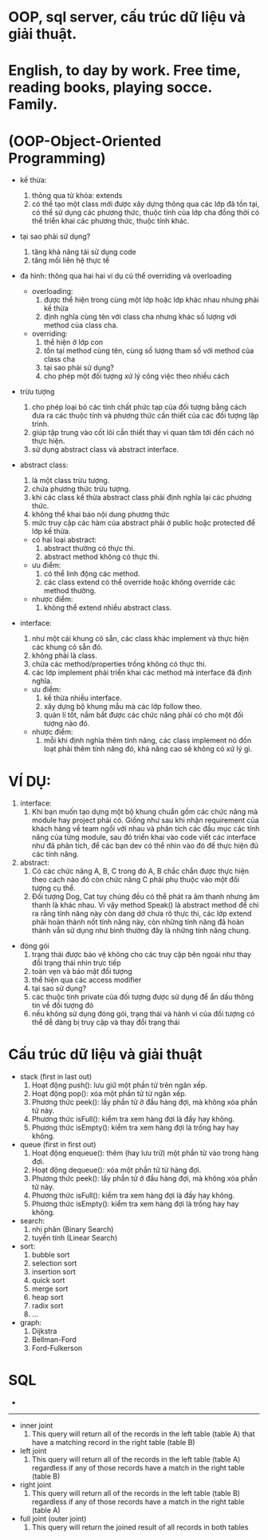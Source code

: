 # OOP, sql server, cấu trúc dữ liệu và giải thuật.

# English, to day by work. Free time, reading books, playing socce. Family.



# (OOP-Object-Oriented Programming)
+ kế thừa:
	1. thông qua từ khóa: extends
	2. có thể tạo một class mới được xây dựng thông qua các lớp đã tồn tại, có thể sử dụng các phương thức, thuộc tính của lớp cha đồng thời có thể triển khai các phương thức, thuộc tính khác.
+ tại sao phải sử dụng?
	1. tăng khả năng tái sử dụng code
	2. tăng mối liên hệ thực tế 
+ đa hình: thông qua hai hai ví dụ củ thể overriding và overloading
	+ overloading:	
		1. được thể hiện trong cùng một lớp hoặc lớp khác nhau nhưng phải kế thừa
		2. định nghĩa cùng tên với class cha nhưng khác số lượng với method của class cha.
	+ overriding:	
		1. thể hiện ở lớp con 
		2. tồn tại method cùng tên, cùng số lượng tham số với method của class cha
		3. tại sao phải sử dụng?
		4. cho phép một đối tượng xử lý công việc theo nhiều cách	
+ trừu tượng 
	1. cho phép loại bỏ các tính chất phức tạp của đối tượng bằng cách đưa ra các thuộc tính và phương thức cần thiết của các đối tượng lập trình.
	2. giúp tập trung vào cốt lõi cần thiết thay vì quan tâm tới đến cách nó thực hiện.
	3. sử dụng abstract class và abstract interface.	
+ abstract class:
	1. là một class trừu tượng.
	2. chứa phương thức trừu tượng.
	3. khi các class kế thừa abstract class phải định nghĩa lại các phương thức.
	4. không thể khai báo nội dung phương thức
	5. mức truy cập các hàm của abstract phải ở public hoặc protected để lớp kế thừa.
	+ có hai loại abstract: 
		1. abstract thường có thực thi.
		2. abstract method không có thực thi.
	+ ưu điểm:
		1. có thể linh động các method.
		2. các class extend có thể override hoặc không override các method thường.
	+ nhược điểm:
		1. không thể extend nhiều abstract class.

+ interface:
	1. như một cái khung có sẵn, các class khác implement và thực hiện các khung có sẵn đó.
	2. không phải là class.
	3. chứa các method/properties trống không có thực thi.
	4. các lớp implement phải triển khai các method mà interface đã định nghĩa.
	+ ưu điểm:
		1. kế thừa nhiều interface.
		2. xây dựng bộ khung mẫu mà các lớp follow theo.
		3. quản lí tốt, nắm bắt được các chức năng phải có cho một đối tượng nào đó.
	+ nhược điểm:
		1. mỗi khi định nghĩa thêm tính năng, các class implement nó đồn loạt phải thêm tính năng đó, khả năng cao sẽ không có xử lý gì.

# VÍ DỤ:
1. interface:
	1. Khi bạn muốn tạo dựng một bộ khung chuẩn gồm các chức năng mà module hay project phải có. 
	Giống như sau khi nhận requirement của khách hàng về team ngồi với nhau và phân tích các đầu mục các tính năng của từng module, 
	sau đó triển khai vào code viết các interface như đã phân tích,
	để các bạn dev có thể nhìn vào đó để thực hiện đủ các tính năng.
2. abstract:
	1. Có các chức năng A, B, C trong đó A, B chắc chắn được thực hiện theo cách nào đó
	còn chức năng C phải phụ thuộc vào một đối tượng cụ thể.
	2. Đối tượng Dog, Cat tuy chúng đều có thể phát ra âm thanh nhưng âm thanh là khác nhau. 
	Vì vậy method Speak() là abstract method để chỉ ra rằng tính năng này còn dang dở chưa rõ thực thi, 
	các lớp extend phải hoàn thành nốt tính năng này, 
	còn những tính năng đã hoàn thành vẫn sử dụng như bình thường đây là những tính năng chung.
+ đóng gói
	1. trạng thái được bảo vệ không cho các truy cập bên ngoài như thay đổi trạng thái nhìn trực tiếp
	2. toàn vẹn và bảo mật đối tượng 
	3. thể hiện qua các access modifier 	
	4. tại sao sử dụng?
	5. các thuộc tính private của đối tượng được sử dụng để ẩn dấu thông tin về đối tượng đó
	6. nếu không sử dụng đóng gói, trạng thái và hành vi của đối tượng có thể dễ dàng bị truy cập và thay đổi trạng thái
# Cấu trúc dữ liệu và giải thuật
+ stack (first in last out)
	1. Hoạt động push(): lưu giữ một phần tử trên ngăn xếp.
	2. Hoạt động pop(): xóa một phần tử từ ngăn xếp.
	3. Phương thức peek(): lấy phần tử ở đầu hàng đợi, mà không xóa phần tử này.
	4. Phương thức isFull(): kiểm tra xem hàng đợi là đầy hay không.
	5. Phương thức isEmpty(): kiểm tra xem hàng đợi là trống hay hay không.
+ queue (first in first out)
	1. Hoạt động enqueue(): thêm (hay lưu trữ) một phần tử vào trong hàng đợi.
	2. Hoạt động dequeue(): xóa một phần tử từ hàng đợi.
	3. Phương thức peek(): lấy phần tử ở đầu hàng đợi, mà không xóa phần tử này.
	4. Phương thức isFull(): kiểm tra xem hàng đợi là đầy hay không.
	5. Phương thức isEmpty(): kiểm tra xem hàng đợi là trống hay hay không.
+ search:
	1. nhị phân (Binary Search)
	2. tuyến tính (Linear Search)	
+ sort:
	1. bubble sort
	2. selection sort
	3. insertion sort
	4. quick sort
	5. merge sort
	6. heap sort
	7. radix sort
	8. ...
+ graph:
	1. Dijkstra
	2. Bellman-Ford
	3. Ford-Fulkerson
	
# SQL
+ 
***
+ inner joint
	1. This query will return all of the records in the left table (table A) that have a matching record in the right table (table B)
+ left joint
	1. This query will return all of the records in the left table (table A) regardless if any of those records have a match in the right table (table B)
+ right joint
	1. This query will return all of the records in the left table (table B) regardless if any of those records have a match in the right table (table A)
+ full joint (outer joint)
	1. This query will return the joined result of all records in both tables
